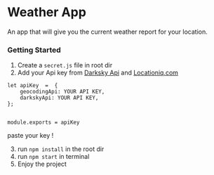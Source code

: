 # Weather App

An app that will give you the current weather report for your location.

### Getting Started

1. Create a `secret.js` file in root dir
2. Add your Api key from [Darksky Api](https://darksky.net/dev) and [Locationiq.com](https://locationiq.com/)

```
let apiKey  =  {
    geocodingApi: YOUR API KEY,
    darkskyApi: YOUR API KEY,
};


module.exports = apiKey
```

paste your key !

3. run `npm install` in the root dir
4. run `npm start` in terminal
5. Enjoy the project
